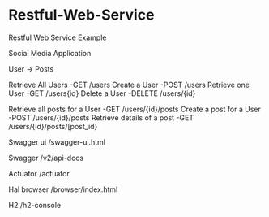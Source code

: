 # Restful-Web-Service
Restful Web Service Example


Social Media Application

User -> Posts

Retrieve All Users          -GET    /users
Create a User               -POST   /users
Retrieve one User           -GET    /users{id}
Delete a User               -DELETE /users/{id}


Retrieve all posts for a User      -GET    /users/{id}/posts
Create a post for a User           -POST   /users/{id}/posts
Retrieve details of a post         -GET    /users/{id}/posts/[post_id}

Swagger ui          /swagger-ui.html

Swagger             /v2/api-docs

Actuator            /actuator

Hal browser         /browser/index.html

H2                  /h2-console
